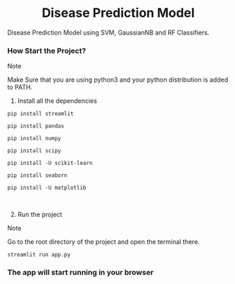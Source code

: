 <div align=center><h1>Disease Prediction Model</h1> </div>
 Disease Prediction Model using SVM, GaussianNB and RF Classifiers.

<br>
 
### How Start the Project?
> [!NOTE]  
> Make Sure that you are using python3 and your python distribution is added to PATH.

1. Install all the dependencies
```
pip install streamlit
```
```
pip install pandas
```
```
pip install numpy
```
```
pip install scipy
```
```
pip install -U scikit-learn
```
```
pip install seaborn
```
```
pip install -U matplotlib
```

<br/>

2. Run the project
 > [!NOTE]
 > Go to the root directory of the project and open the terminal there.
```
streamlit run app.py
```

### The app will start running in your browser
